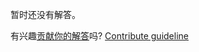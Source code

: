 
暂时还没有解答。

有兴趣[贡献你的解答](https://github.com/BFEdev/BFE.dev-solutions/blob/main/quiz/this-vii_zh.md)吗? [Contribute guideline](https://github.com/BFEdev/BFE.dev-solutions#how-to-contribute)
